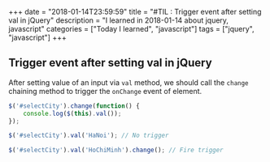 +++
date = "2018-01-14T23:59:59"
title = "#TIL : Trigger event after setting val in jQuery"
description = "I learned in 2018-01-14 about jquery, javascript"
categories = ["Today I learned", "javascript"]
tags = ["jquery", "javascript"]
+++



## Trigger event after setting val in jQuery

After setting value of an input via `val` method, we should call the `change` chaining method to trigger the `onChange` event of element.

```js
$('#selectCity').change(function() {
	console.log($(this).val());
});

$('#selectCity').val('HaNoi'); // No trigger

$('#selectCity').val('HoChiMinh').change(); // Fire trigger
```
